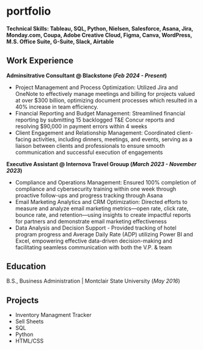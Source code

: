# portfolio

#### Technical Skills:  Tableau, SQL, Python, Nielsen, Salesforce, Asana, Jira, Monday.com, Coupa, Adobe Creative Cloud, Figma, Canva, WordPress, M.S. Office Suite, G-Suite, Slack, Airtable

## Work Experience
**Adminsitrative Consultant @ Blackstone (_Feb 2024 - Present_)**
- Project Management and Process Optimization: Utilized Jira and OneNote to effectively manage meetings and billing for projects valued at over $300 billion, optimizing document processes which resulted in a 40% increase in team efficiency.
- Financial Reporting and Budget Management: Streamlined financial reporting by submitting 15 backlogged T&E Concur reports and resolving $90,000 in payment errors within 4 weeks
- Client Engagement and Relationship Management: Coordinated client-facing activities, including dinners, meetings, and events, serving as a liaison between clients and professionals to ensure smooth communication and successful execution of engagements

**Executive Assistant @ Internova Travel Grouup (_March 2023 - November 2023_)**
- Compliance and Operations Management: Ensured 100% completion of compliance and cybersecurity training within one week through proactive follow-ups and progress tracking through Asana
- Email Marketing Analytics and CRM Optimization: Directed efforts to measure and analyze email marketing metrics—open rate, click rate, bounce rate, and retention—using insights to create impactful reports for partners and demonstrate email marketing effectiveness
- Data Analysis and Decision Support - Provided tracking of hotel program progress and Average Daily Rate (ADP) utilizing Power BI and Excel, empowering effective data-driven decision-making and facilitating seamless communication with both the V.P. & team

## Education	        		
B.S., Business Administration | Montclair State University (_May 2016_)

 ## Projects
- Inventory Managment Tracker
- Sell Sheets
- SQL
- Python
- HTML/CSS

